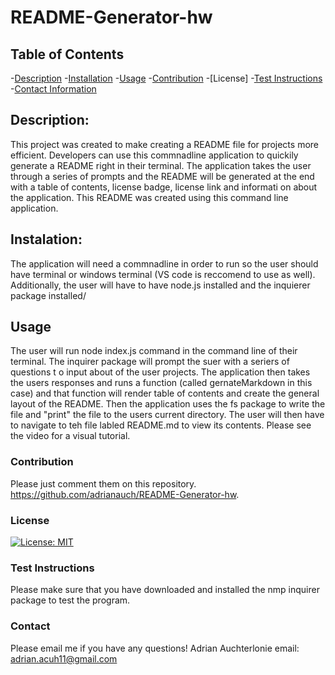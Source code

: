 # README-Generator-hw

## Table of Contents

-[Description](#description) -[Installation](#installation) -[Usage](#usage) -[Contribution](#contribution) -[License] -[Test Instructions](#test-instructions) -[Contact Information](#conact-information)

## Description:

This project was created to make creating a README file for projects more efficient. Developers can use this commnadline application to quickily generate a README right in their terminal. The application takes the user through a series of prompts and the README will be generated at the end with a table of contents, license badge, license link and informati on about the application. This README was created using this command line application.

## Instalation:

The application will need a commnadline in order to run so the user should have terminal or windows terminal (VS code is reccomend to use as well). Additionally, the user will have to have node.js installed and the inquierer package installed/

## Usage

The user will run node index.js command in the command line of their terminal. The inquirer package will prompt the suer with a seriers of questions t
o input about of the user projects. The application then takes the users responses and runs a function (called gernateMarkdown in this case) and that function will render table of contents and create the general layout of the README. Then the application uses the fs package to write the file and "print" the file to the users current directory. The user will then have to navigate to teh file labled README.md to view its contents. Please see the video for a visual tutorial.

### Contribution

Please just comment them on this repository. https://github.com/adrianauch/README-Generator-hw.

### License

[![License: MIT](https://img.shields.io/badge/License-MIT-yellow.svg)](https://opensource.org/licenses/MIT)

### Test Instructions

Please make sure that you have downloaded and installed the nmp inquirer package to test the program.

### Contact

Please email me if you have any questions!
Adrian Auchterlonie
email: adrian.acuh11@gmail.com
